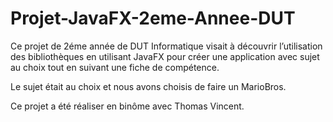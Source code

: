 # Projet-JavaFX-2eme-Annee-DUT

Ce projet de 2éme année de DUT Informatique visait à découvrir l’utilisation des bibliothèques en utilisant JavaFX pour créer une application avec sujet au choix tout en suivant une fiche de compétence.

Le sujet était au choix et nous avons choisis de faire un MarioBros.

Ce projet a été réaliser en binôme avec Thomas Vincent.
